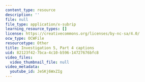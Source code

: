 ```yaml
---
content_type: resource
description: ''
file: null
file_type: application/x-subrip
learning_resource_types: []
license: https://creativecommons.org/licenses/by-nc-sa/4.0/
ocw_type: OCWFile
resourcetype: Other
title: Investigation 5, Part 4 captions
uid: 82123f42-7bca-4c10-b596-14727676bfc8
video_files:
  video_thumbnail_file: null
video_metadata:
  youtube_id: JeSKj6WxZIg
---
```

